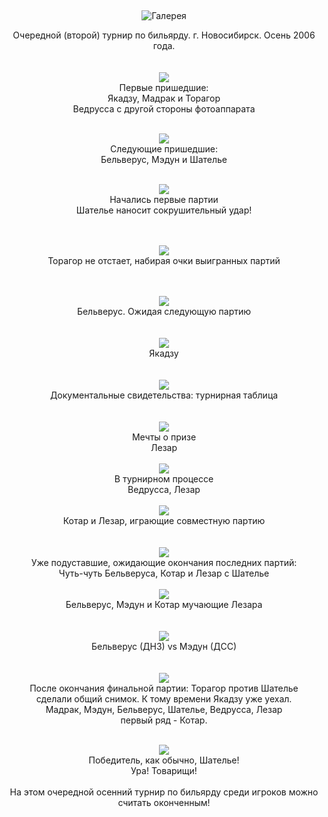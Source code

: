 &nbsp;

<p style='text-align: center'>
    <img src="/img/tit_gallery.jpg" alt='Галерея' />
</p>

<div align="center">Очередной (второй) турнир по бильярду. г. Новосибирск. Осень 2006 года.
<br>
<br>
<br>
<a href="/gallery/nsk_blrd/1.jpg"><img border=0 src="/gallery/nsk_blrd/1_sm.jpg"></a>
<br>Первые пришедшие:
<br>Якадзу, Мадрак и Торагор
<br>Ведрусса с другой стороны фотоаппарата
<br>
<br>


<a href="/gallery/nsk_blrd/2.jpg"><img border=0 src="/gallery/nsk_blrd/2_sm.jpg"></a>
<br>Следующие пришедшие:
<br>Бельверус, Мэдун и Шателье
<br>
<br>

<a href="/gallery/nsk_blrd/3.jpg"><img border=0 src="/gallery/nsk_blrd/3_sm.jpg"></a>
<br>Начались первые партии
<br>Шателье наносит сокрушительный удар!
<br>
<br><br>

<a href="/gallery/nsk_blrd/6.jpg"><img border=0 src="/gallery/nsk_blrd/6_sm.jpg"></a>
<br>Торагор не отстает, набирая очки выигранных партий
<br>
<br><br>

<a href="/gallery/nsk_blrd/8.jpg"><img border=0 src="/gallery/nsk_blrd/8_sm.jpg"></a>
<br>Бельверус. Ожидая следующую партию
<br>
<br>
<br>
<a href="/gallery/nsk_blrd/9.jpg"><img border=0 src="/gallery/nsk_blrd/9_sm.jpg"></a>
<br>Якадзу
<br>
<br>
<br><a href="/gallery/nsk_blrd/10.jpg"><img border=0 src="/gallery/nsk_blrd/10_sm.jpg"></a>
<br>Документальные свидетельства: турнирная таблица
<br>
<br>
<br><a href="/gallery/nsk_blrd/11.jpg"><img border=0 src="/gallery/nsk_blrd/11_sm.jpg"></a>
<br>Мечты о призе
<br>Лезар 
<br>
<br><a href="/gallery/nsk_blrd/13.jpg"><img border=0 src="/gallery/nsk_blrd/13_sm.jpg"></a>
<br>В турнирном процессе
<br>Ведрусса, Лезар
<br>
<br><a href="/gallery/nsk_blrd/14.jpg"><img border=0 src="/gallery/nsk_blrd/14_sm.jpg"></a>
<br>Котар и Лезар, играющие совместную партию
<br>
<br>
<br><a href="/gallery/nsk_blrd/15.jpg"><img border=0 src="/gallery/nsk_blrd/15_sm.jpg"></a>
<br>Уже подуставшие, ожидающие окончания последних партий:
<br>Чуть-чуть Бельверуса, Котар и Лезар с Шателье
<br>
<br><a href="/gallery/nsk_blrd/16.jpg"><img border=0 src="/gallery/nsk_blrd/16_sm.jpg"></a>
<br>Бельверус, Мэдун и Котар мучающие Лезара
<br>
<br>
<br><a href="/gallery/nsk_blrd/17.jpg"><img border=0 src="/gallery/nsk_blrd/17_sm.jpg"></a>
<br>Бельверус (ДНЗ) vs Мэдун (ДСС)
<br>
<br>
<br><a href="/gallery/nsk_blrd/18.jpg"><img border=0 src="/gallery/nsk_blrd/18_sm.jpg"></a>
<br>После окончания финальной партии: Торагор против Шателье
<br>сделали общий снимок. К тому времени Якадзу уже уехал.
<br>Мадрак, Мэдун, Бельверус, Шателье, Ведрусса, Лезар
<br>первый ряд - Котар.
<br>
<br>

<a href="/gallery/nsk_blrd/20.jpg"><img border=0 src="/gallery/nsk_blrd/20_sm.jpg"></a>
<br>Победитель, как обычно, Шателье! 
<br>Ура! Товарищи! 
<br>
<br>На этом очередной осенний турнир по бильярду среди игроков можно считать оконченным!
<br>
<br>

</div>
<p><div align="right"><i></i></div></p>